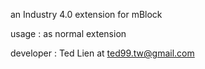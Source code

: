 an Industry 4.0 extension for mBlock 

usage : as normal extension 

developer : Ted Lien at ted99.tw@gmail.com